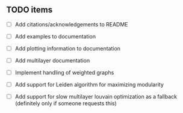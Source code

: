 ## TODO items

- [ ] Add citations/acknowledgements to README
- [ ] Add examples to documentation
- [ ] Add plotting information to documentation
- [ ] Add multilayer documentation


- [ ] Implement handling of weighted graphs
- [ ] Add support for Leiden algorithm for maximizing modularity
- [ ] Add support for slow multilayer louvain optimization as a fallback (definitely only if someone requests this)